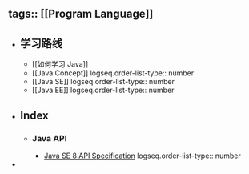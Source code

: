 tags:: [[Program Language]]
---

- ## 学习路线
	- [[如何学习 Java]]
	- [[Java Concept]]
	  logseq.order-list-type:: number
	- [[Java SE]]
	  logseq.order-list-type:: number
	- [[Java EE]]
	  logseq.order-list-type:: number
- ## Index
	- ### Java API
		- [Java SE 8 API Specification](https://docs.oracle.com/javase/8/docs/api/index.html)
		  logseq.order-list-type:: number
-